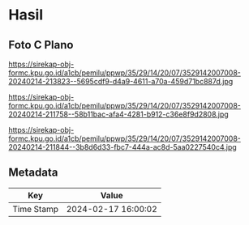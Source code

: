 # Hasil

## Foto C Plano

https://sirekap-obj-formc.kpu.go.id/a1cb/pemilu/ppwp/35/29/14/20/07/3529142007008-20240214-213823--5695cdf9-d4a9-4611-a70a-459d71bc887d.jpg

https://sirekap-obj-formc.kpu.go.id/a1cb/pemilu/ppwp/35/29/14/20/07/3529142007008-20240214-211758--58b11bac-afa4-4281-b912-c36e8f9d2808.jpg

https://sirekap-obj-formc.kpu.go.id/a1cb/pemilu/ppwp/35/29/14/20/07/3529142007008-20240214-211844--3b8d6d33-fbc7-444a-ac8d-5aa0227540c4.jpg


## Metadata

| Key        | Value               |
| ---------- | ------------------- |
| Time Stamp | 2024-02-17 16:00:02 |



